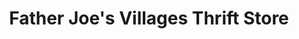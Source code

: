 ---
title: "Father Joe's Villages Thrift Store"
url: /san-diego/father-joes-villages-thrift-store/
shop: charity
---